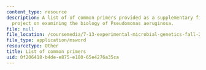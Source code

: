 ```yaml
---
content_type: resource
description: A list of of common primers provided as a supplementary file for a research
  project on examining the biology of Pseudomonas aeruginosa.
file: null
file_location: /coursemedia/7-13-experimental-microbial-genetics-fall-2008/0f206418b4dee875e18065e4276a35ca_Common_Primers.xls
file_type: application/msword
resourcetype: Other
title: List of common primers
uid: 0f206418-b4de-e875-e180-65e4276a35ca
---
```

